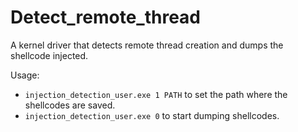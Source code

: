 # Detect_remote_thread

A kernel driver that detects remote thread creation and dumps the shellcode injected.

Usage:
  - `injection_detection_user.exe 1 PATH` to set the path where the shellcodes are saved.
  - `injection_detection_user.exe 0` to start dumping shellcodes.
